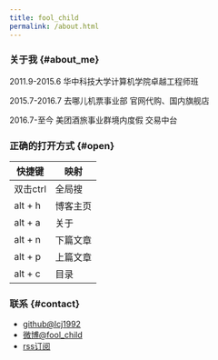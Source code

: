 ```yaml
---
title: fool_child
permalink: /about.html
---
```


### 关于我 {#about_me}

2011.9-2015.6 华中科技大学计算机学院卓越工程师班


2015.7-2016.7 去哪儿机票事业部 官网代购、国内旗舰店


2016.7-至今 美团酒旅事业群境内度假 交易中台

### 正确的打开方式 {#open}

|快捷键|映射|
|-|-|
|双击ctrl| 全局搜
|alt + h| 博客主页
|alt + a| 关于
|alt + n| 下篇文章
|alt + p| 上篇文章
|alt + c| 目录|

### 联系 {#contact}

* [github@lcj1992](http://github.com/lcj1992/)
* [微博@fool_child](http://weibo.com/u/1825339361)  
* [rss订阅](http://foolchild.cn/feed.xml)
